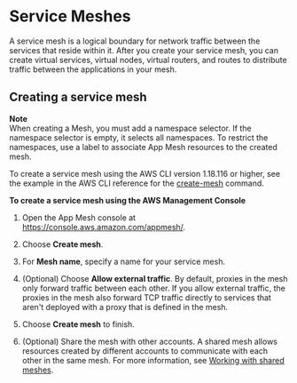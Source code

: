 # Service Meshes<a name="meshes"></a>

A service mesh is a logical boundary for network traffic between the services that reside within it\. After you create your service mesh, you can create virtual services, virtual nodes, virtual routers, and routes to distribute traffic between the applications in your mesh\.

## Creating a service mesh<a name="create-mesh"></a>

**Note**  
When creating a Mesh, you must add a namespace selector\. If the namespace selector is empty, it selects all namespaces\. To restrict the namespaces, use a label to associate App Mesh resources to the created mesh\.

To create a service mesh using the AWS CLI version 1\.18\.116 or higher, see the example in the AWS CLI reference for the [create\-mesh](https://docs.aws.amazon.com/cli/latest/reference/appmesh/create-mesh.html) command\.

**To create a service mesh using the AWS Management Console**

1. Open the App Mesh console at [https://console\.aws\.amazon\.com/appmesh/](https://console.aws.amazon.com/appmesh/)\. 

1. Choose **Create mesh**\.

1. For **Mesh name**, specify a name for your service mesh\.

1. \(Optional\) Choose **Allow external traffic**\. By default, proxies in the mesh only forward traffic between each other\. If you allow external traffic, the proxies in the mesh also forward TCP traffic directly to services that aren't deployed with a proxy that is defined in the mesh\.

1. Choose **Create mesh** to finish\.

1. \(Optional\) Share the mesh with other accounts\. A shared mesh allows resources created by different accounts to communicate with each other in the same mesh\. For more information, see [Working with shared meshes](sharing.md)\.
